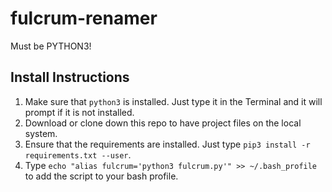 # fulcrum-renamer

Must be PYTHON3!

## Install Instructions

1. Make sure that `python3` is installed. Just type it in the Terminal and it will prompt if it is not installed.
2. Download or clone down this repo to have project files on the local system.
3. Ensure that the requirements are installed. Just type `pip3 install -r requirements.txt --user`.
4. Type `echo "alias fulcrum='python3 fulcrum.py'" >> ~/.bash_profile` to add the script to your bash profile.
